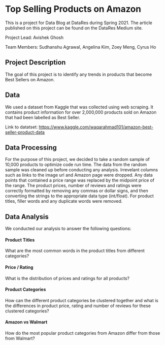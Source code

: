 # Top Selling Products on Amazon

This is a project for Data Blog at DataRes during Spring 2021. The article published on this project can be found on the DataRes Medium site.

Project Lead: Avishek Ghosh

Team Members: Sudhanshu Agrawal, Angelina Kim, Zoey Meng, Cyrus Ho

## Project Description
The goal of this project is to identify any trends in products that become Best Sellers on Amazon.

## Data
We used a dataset from Kaggle that was collected using web scraping. It contains product information for over 2,000,000 products sold on Amazon that had been labelled as Best Seller.

Link to datatset: https://www.kaggle.com/waqarahmad101/amazon-best-seller-product-data

## Data Processing
For the purpose of this project, we decided to take a random sample of 10,000 products to optimize code run time. The data from the random sample was cleaned up before conducting any analysis. Irrevelant columns such as links to the image url and Amazon page were dropped. Any data points that contained a price range was replaced by the midpoint price of the range. The product prices, number of reviews and ratings were correctly formatted by removing any commas or dollar signs, and then converting the strings to the appropriate data type (int/float). For product titles, filler words and any duplicate words were removed.

## Data Analysis
We conducted our analysis to answer the following questions:
#### Product Titles
What are the most common words in the product titles from different categories?
#### Price / Rating
What is the distribution of prices and ratings for all products?
#### Product Categories
How can the different product categories be clustered together and what is the differences in product price, rating and number of reviews for these clustered categories?
#### Amazon vs Walmart
How do the most popular product categories from Amazon differ from those from Walmart?
